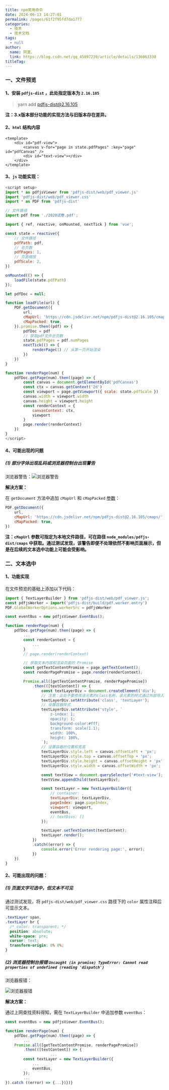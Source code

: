 ```yaml
---
title: npm常用命令
date: 2024-06-13 14:27:01
permalink: /pages/61f2f95fd7da1777
categories: 
  - 技术
  - 技术文档
tags: 
  - null
author: 
  name: 阿莫、
  link: https://blog.csdn.net/qq_45897239/article/details/136063330
titleTag: 
---
```


### 一、文件预览

#### 1、安装 `pdfjs-dist` ，此处指定版本为 `2.16.105`

> yarn add pdfjs-dist@2.16.105

**注：3.x版本部分功能的实现方法与旧版本存在差异。**

#### 2、`html` 结构内容

```vue
<template>
    <div id="pdf-view">
        <canvas v-for="page in state.pdfPages" :key="page" id="pdfCanvas" />
        <div id="text-view"></div>
    </div>
</template>
```

#### 3、`js` 功能实现：

```js
<script setup>
import * as pdfjsViewer from 'pdfjs-dist/web/pdf_viewer.js'
import 'pdfjs-dist/web/pdf_viewer.css'
import * as PDF from 'pdfjs-dist'

// 文件路径
import pdf from './2020试卷.pdf';

import { ref, reactive, onMounted, nextTick } from 'vue';

const state = reactive({
    // 文件路径
    pdfPath: pdf, 
    // 总页数
    pdfPages: 1, 
    // 页面缩放
    pdfScale: 2, 
})

onMounted(() => {
    loadFile(state.pdfPath)
});

let pdfDoc = null;

function loadFile(url) {
    PDF.getDocument({
        url,
        cMapUrl: 'https://cdn.jsdelivr.net/npm/pdfjs-dist@2.16.105/cmaps/',
        cMapPacked: true,
    }).promise.then((pdf) => {
        pdfDoc = pdf
        // 获取pdf文件总页数
        state.pdfPages = pdf.numPages
        nextTick(() => {
            renderPage(1) // 从第一页开始渲染
        })
    })
}

function renderPage(num) {
    pdfDoc.getPage(num).then((page) => {
        const canvas = document.getElementById('pdfCanvas')
        const ctx = canvas.getContext('2d')
        const viewport = page.getViewport({ scale: state.pdfScale })
        canvas.width = viewport.width
        canvas.height = viewport.height
        const renderContext = {
            canvasContext: ctx,
            viewport
        }
        page.render(renderContext)
    })
}
</script>

```

#### 4、可能出现的问题

##### (1) 部分字体出现乱码或浏览器控制台出现警告

浏览器警告：![浏览器警告](https://img-blog.csdnimg.cn/direct/acf0e54520e143178750ff900e802c80.jpeg#pic_center)

**解决方案：**

在 `getDocument` 方法中追加 `cMapUrl` 和 `cMapPacked` [参数](https://so.csdn.net/so/search?q=参数&spm=1001.2101.3001.7020)：

```js
PDF.getDocument({
    url,
    cMapUrl: 'https://cdn.jsdelivr.net/npm/pdfjs-dist@2.16.105/cmaps/',
    cMapPacked: true,
})

```

**注：`cMapUrl` 参数可指定为本地文件路径，可在路径 `node_modules/pdfjs-dist/cmaps` 中获取。通过测试发现，该警告即便不处理依然不影响页面展示，但是在后续的文本选中功能上可能会受影响。**

### 二、文本选中

#### 1、功能实现

在文件预览的基础上添加以下代码：

```js
import { TextLayerBuilder } from 'pdfjs-dist/web/pdf_viewer.js';
const pdfjsWorker = import('pdfjs-dist/build/pdf.worker.entry')
PDF.GlobalWorkerOptions.workerSrc = pdfjsWorker

const eventBus = new pdfjsViewer.EventBus();

function renderPage(num) {
    pdfDoc.getPage(num).then((page) => {
        ...
        const renderContext = {
            ...
        }
        // page.render(renderContext)

        // 获取文本内容和渲染页面的 Promise
        const getTextContentPromise = page.getTextContent();
        const renderPagePromise = page.render(renderContext);

        Promise.all([getTextContentPromise, renderPagePromise])
            .then(([textContent]) => {
                const textLayerDiv = document.createElement('div');
                // 注意：此处不要修改该元素的class名称，该元素的样式通过外部导入，名称是固定的
                textLayerDiv.setAttribute('class', 'textLayer');
                // 设置容器样式
                textLayerDiv.setAttribute('style', `
                    z-index: 1;
                    opacity: 1;
                    background-color:#fff;
                    transform: scale(1.1);
                    width: 100%,
                    height: 100%,
                `);
                // 设置容器的位置和宽高
                textLayerDiv.style.left = canvas.offsetLeft + 'px';
                textLayerDiv.style.top = canvas.offsetTop + 'px';
                textLayerDiv.style.height = canvas.offsetHeight + 'px';
                textLayerDiv.style.width = canvas.offsetWidth + 'px';

                const textView = document.querySelector('#text-view');
                textView.appendChild(textLayerDiv);

                const textLayer = new TextLayerBuilder({
                    // container: ,
                    textLayerDiv: textLayerDiv,
                    pageIndex: page.pageIndex,
                    viewport: viewport,
                    eventBus,
                    // textDivs: []
                });

                textLayer.setTextContent(textContent);
                textLayer.render();
            }) 
            .catch((error) => {
                console.error('Error rendering page:', error);
            })
    })
}

```

#### 2、可能出现的问题：

##### (1) 页面文字可选中，但文本不可见

通过测试发现，将 `pdfjs-dist/web/pdf_viewer.css` 路径下的 `color` 属性注释后可显示文本。

```css
.textLayer span,
.textLayer br {
  /* color: transparent; */
  position: absolute;
  white-space: pre;
  cursor: text;
  transform-origin: 0% 0%;
}

```

##### (2) 浏览器控制台报错 `Uncaught (in promise) TypeError: Cannot read properties of undefined (reading 'dispatch')`

浏览器报错：

![浏览器报错](https://img-blog.csdnimg.cn/direct/5064c4c88c684baaa7d00ca2e2c6a426.jpeg#pic_center)

**解决方案：**

通过上网查找资料得知，需在 `TextLayerBuilder` 中追加参数 `eventBus`：

```js
const eventBus = new pdfjsViewer.EventBus();

function renderPage(num) {
    pdfDoc.getPage(num).then((page) => {
        ...
    Promise.all([getTextContentPromise, renderPagePromise])
        .then(([textContent]) => {
                    ...
        const textLayer = new TextLayerBuilder({
            ...
            eventBus,
        });
        ...
}).catch ((error) => {...})})}

```

